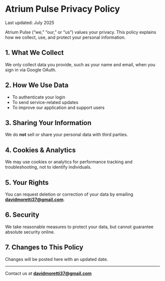 # Atrium Pulse Privacy Policy

Last updated: July 2025

Atrium Pulse (“we,” “our,” or “us”) values your privacy. This policy explains how we collect, use, and protect your personal information.

## 1. What We Collect  
We only collect data you provide, such as your name and email, when you sign in via Google OAuth.

## 2. How We Use Data  
- To authenticate your login  
- To send service-related updates  
- To improve our application and support users

## 3. Sharing Your Information  
We do **not** sell or share your personal data with third parties.

## 4. Cookies & Analytics  
We may use cookies or analytics for performance tracking and troubleshooting, not to identify individuals.

## 5. Your Rights  
You can request deletion or correction of your data by emailing **davidmoretti37@gmail.com**.

## 6. Security  
We take reasonable measures to protect your data, but cannot guarantee absolute security online.

## 7. Changes to This Policy  
Changes will be posted here with an updated date.

---

Contact us at **davidmoretti37@gmail.com**

